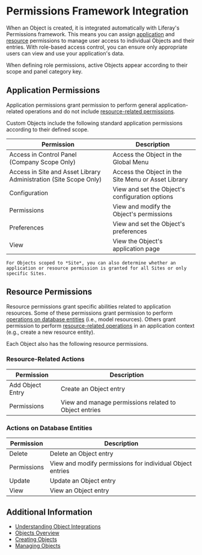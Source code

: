 # Permissions Framework Integration

When an Object is created, it is integrated automatically with Liferay's Permissions framework. This means you can assign [application](#application-permissions) and [resource](#resource-permissions) permissions to manage user access to individual Objects and their entries. With role-based access control, you can ensure only appropriate users can view and use your application's data.

When defining role permissions, active Objects appear according to their scope and panel category key.

## Application Permissions

Application permissions grant permission to perform general application-related operations and do not include [resource-related permissions](#object-resource-permissions).

Custom Objects include the following standard application permissions according to their defined scope.

| Permission | Description |
| --- | --- |
| Access in Control Panel (Company Scope Only) | Access the Object in the Global Menu |
| Access in Site and Asset Library Administration (Site Scope Only) | Access the Object in the Site Menu or Asset Library |
| Configuration | View and set the Object's configuration options |
| Permissions | View and modify the Object's permissions |
| Preferences | View and set the Object's preferences |
| View | View the Object's application page |

```{note}
For Objects scoped to *Site*, you can also determine whether an application or resource permission is granted for all Sites or only specific Sites.
```

## Resource Permissions

Resource permissions grant specific abilities related to application resources. Some of these permissions grant permission to perform [operations on database entities](#actions-on-database-entities) (i.e., model resources). Others grant permission to perform [resource-related operations](#resource-related-actions) in an application context (e.g., create a new resource entity).

Each Object also has the following resource permissions.

### Resource-Related Actions

| Permission | Description |
| --- | --- |
| Add Object Entry | Create an Object entry |
| Permissions | View and manage permissions related to Object entries |

### Actions on Database Entities

| Permission | Description |
| --- | --- |
| Delete | Delete an Object entry |
| Permissions | View and modify permissions for individual Object entries |
| Update | Update an Object entry |
| View | View an Object entry |

## Additional Information

* [Understanding Object Integrations](../understanding-object-integrations.md)
* [Objects Overview](../../objects.md)
* [Creating Objects](../creating-and-managing-objects/creating-objects.md)
* [Managing Objects](../creating-and-managing-objects/managing-objects.md)
